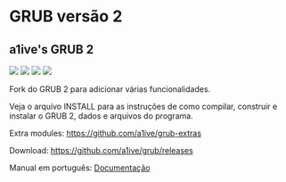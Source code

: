 # GRUB versão 2

## a1ive's GRUB 2

![](https://img.shields.io/github/license/a1ive/grub) ![](https://img.shields.io/travis/a1ive/grub) ![](https://img.shields.io/github/release-date/a1ive/grub) ![](https://img.shields.io/github/downloads/a1ive/grub/total)

Fork do GRUB 2 para adicionar várias funcionalidades.

Veja o arquivo INSTALL para as instruções de como compilar, construir e instalar o GRUB 2, dados e arquivos do programa.

Extra modules: https://github.com/a1ive/grub-extras

Download: https://github.com/a1ive/grub/releases


Manual em português: [Documentação](https://github.com/miguel7penteado/grub2/blob/main/documenta%C3%A7%C3%A3o/)
